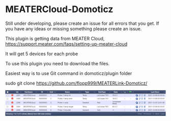 
# MEATERCloud-Domoticz

Still under developing, please create an issue for all errors that you get.
If you have any ideas or missing something please create an issue.

This plugin is getting data from MEATER Cloud, https://support.meater.com/faqs/setting-up-meater-cloud

It will get 5 devices for each probe

To use this plugin you need to download the files.

Easiest way is to use Git command in domoticz/plugin folder

sudo git clone https://github.com/flopp999/MEATERLink-Domoticz/

![](./MEATERCloud.png "Photo")
